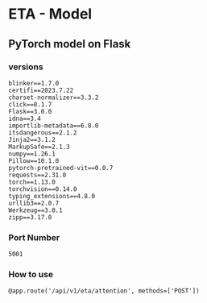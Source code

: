 # ETA - Model

## PyTorch model on Flask

### versions
```
blinker==1.7.0
certifi==2023.7.22
charset-normalizer==3.3.2
click==8.1.7
Flask==3.0.0
idna==3.4
importlib-metadata==6.8.0
itsdangerous==2.1.2
Jinja2==3.1.2
MarkupSafe==2.1.3
numpy==1.26.1
Pillow==10.1.0
pytorch-pretrained-vit==0.0.7
requests==2.31.0
torch==1.13.0
torchvision==0.14.0
typing_extensions==4.8.0
urllib3==2.0.7
Werkzeug==3.0.1
zipp==3.17.0
```

### Port Number
`5001`

### How to use
`@app.route('/api/v1/eta/attention', methods=['POST'])`
